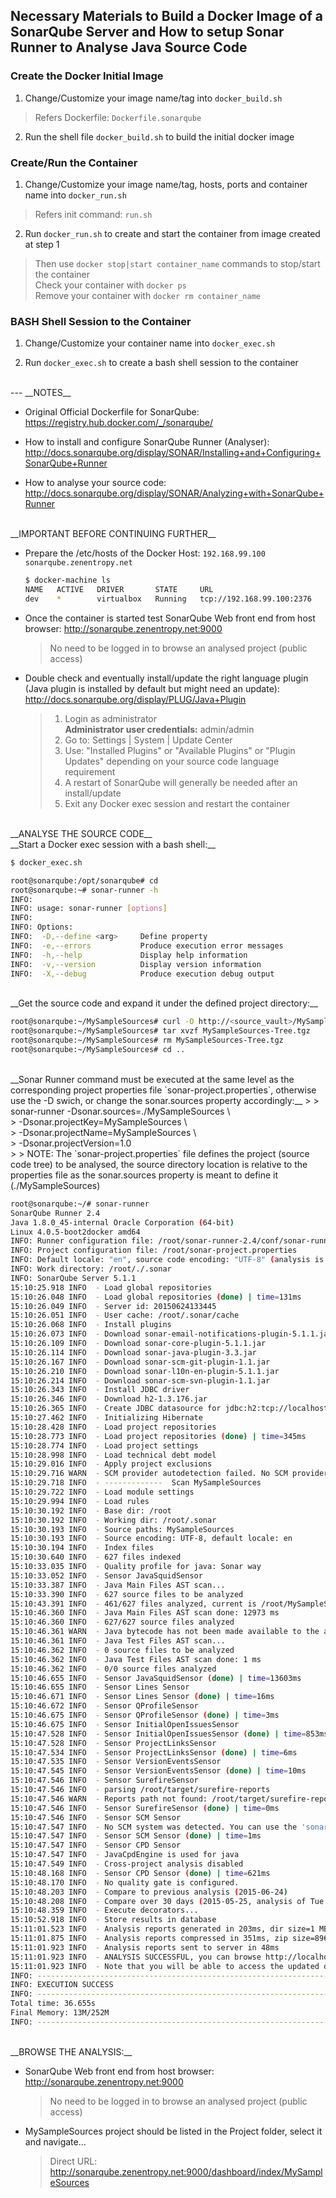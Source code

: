 ## Necessary Materials to Build a Docker Image of a SonarQube Server and How to setup Sonar Runner to Analyse Java Source Code

### Create the Docker Initial Image

1. Change/Customize your image name/tag into `docker_build.sh`
> Refers Dockerfile: `Dockerfile.sonarqube`

2. Run the shell file `docker_build.sh` to build the initial docker image

### Create/Run the Container

1. Change/Customize your image name/tag, hosts, ports and container name into `docker_run.sh`
> Refers init command: `run.sh`

2. Run `docker_run.sh` to create and start the container from image created at step 1
> Then use `docker stop|start container_name` commands to stop/start the container <br>
> Check your container with `docker ps` <br>
> Remove your container with `docker rm container_name`

### BASH Shell Session to the Container

1. Change/Customize your container name into `docker_exec.sh`

2. Run `docker_exec.sh` to create a bash shell session to the container

<br>
---
__NOTES__

- Original Official Dockerfile for SonarQube: https://registry.hub.docker.com/_/sonarqube/

- How to install and configure SonarQube Runner (Analyser): http://docs.sonarqube.org/display/SONAR/Installing+and+Configuring+SonarQube+Runner

- How to analyse your source code: http://docs.sonarqube.org/display/SONAR/Analyzing+with+SonarQube+Runner

<br>
__IMPORTANT BEFORE CONTINUING FURTHER__

- Prepare the /etc/hosts of the Docker Host: `192.168.99.100  sonarqube.zenentropy.net`

	```bash
	$ docker-machine ls
	NAME   ACTIVE   DRIVER       STATE     URL                         SWARM
	dev    *        virtualbox   Running   tcp://192.168.99.100:2376
	```

- Once the container is started test SonarQube Web front end from host browser: http://sonarqube.zenentropy.net:9000
	> No need to be logged in to browse an analysed project (public access)

- Double check and eventually install/update the right language plugin (Java plugin is installed by default but might need an update): http://docs.sonarqube.org/display/PLUG/Java+Plugin
	> 1. Login as administrator <br>
	> __Administrator user credentials:__ admin/admin <br>
	> 2. Go to: Settings | System | Update Center <br>
	> 3. Use: "Installed Plugins" or "Available Plugins" or "Plugin Updates" depending on your source code language requirement <br>
	> 4. A restart of SonarQube will generally be needed after an install/update
	> 5. Exit any Docker exec session and restart the container

<br>
__ANALYSE THE SOURCE CODE__

<br>
__Start a Docker exec session with a bash shell:__

```bash
$ docker_exec.sh

root@sonarqube:/opt/sonarqube# cd
root@sonarqube:~# sonar-runner -h
INFO:
INFO: usage: sonar-runner [options]
INFO:
INFO: Options:
INFO:  -D,--define <arg>     Define property
INFO:  -e,--errors           Produce execution error messages
INFO:  -h,--help             Display help information
INFO:  -v,--version          Display version information
INFO:  -X,--debug            Produce execution debug output
```

<br>
__Get the source code and expand it under the defined project directory:__

```bash
root@sonarqube:~/MySampleSources# curl -O http://<source_vault>/MySampleSources-Tree.tgz
root@sonarqube:~/MySampleSources# tar xvzf MySampleSources-Tree.tgz
root@sonarqube:~/MySampleSources# rm MySampleSources-Tree.tgz
root@sonarqube:~/MySampleSources# cd ..
```

<br>
__Sonar Runner command must be executed at the same level as the corresponding project properties file `sonar-project.properties`, otherwise use the -D swich, or change the sonar.sources property accordingly:__
>
> sonar-runner -Dsonar.sources=./MySampleSources \ <br>
>             -Dsonar.projectKey=MySampleSources \ <br>
>             -Dsonar.projectName=MySampleSources \ <br>
>             -Dsonar.projectVersion=1.0 <br>
>
> NOTE: The `sonar-project.properties` file defines the project (source code tree) to be analysed, the source directory location is relative to the properties file as the sonar.sources property is meant to define it (./MySampleSources)

```bash
root@sonarqube:~/# sonar-runner
SonarQube Runner 2.4
Java 1.8.0_45-internal Oracle Corporation (64-bit)
Linux 4.0.5-boot2docker amd64
INFO: Runner configuration file: /root/sonar-runner-2.4/conf/sonar-runner.properties
INFO: Project configuration file: /root/sonar-project.properties
INFO: Default locale: "en", source code encoding: "UTF-8" (analysis is platform dependent)
INFO: Work directory: /root/./.sonar
INFO: SonarQube Server 5.1.1
15:10:25.918 INFO  - Load global repositories
15:10:26.048 INFO  - Load global repositories (done) | time=131ms
15:10:26.049 INFO  - Server id: 20150624133445
15:10:26.051 INFO  - User cache: /root/.sonar/cache
15:10:26.068 INFO  - Install plugins
15:10:26.073 INFO  - Download sonar-email-notifications-plugin-5.1.1.jar
15:10:26.109 INFO  - Download sonar-core-plugin-5.1.1.jar
15:10:26.114 INFO  - Download sonar-java-plugin-3.3.jar
15:10:26.167 INFO  - Download sonar-scm-git-plugin-1.1.jar
15:10:26.210 INFO  - Download sonar-l10n-en-plugin-5.1.1.jar
15:10:26.214 INFO  - Download sonar-scm-svn-plugin-1.1.jar
15:10:26.343 INFO  - Install JDBC driver
15:10:26.346 INFO  - Download h2-1.3.176.jar
15:10:26.365 INFO  - Create JDBC datasource for jdbc:h2:tcp://localhost:9092/sonar
15:10:27.462 INFO  - Initializing Hibernate
15:10:28.428 INFO  - Load project repositories
15:10:28.773 INFO  - Load project repositories (done) | time=345ms
15:10:28.774 INFO  - Load project settings
15:10:28.998 INFO  - Load technical debt model
15:10:29.016 INFO  - Apply project exclusions
15:10:29.716 WARN  - SCM provider autodetection failed. No SCM provider claims to support this project. Please use sonar.scm.provider to define SCM of your project.
15:10:29.718 INFO  - -------------  Scan MySampleSources
15:10:29.722 INFO  - Load module settings
15:10:29.994 INFO  - Load rules
15:10:30.192 INFO  - Base dir: /root
15:10:30.192 INFO  - Working dir: /root/.sonar
15:10:30.193 INFO  - Source paths: MySampleSources
15:10:30.193 INFO  - Source encoding: UTF-8, default locale: en
15:10:30.194 INFO  - Index files
15:10:30.640 INFO  - 627 files indexed
15:10:33.035 INFO  - Quality profile for java: Sonar way
15:10:33.052 INFO  - Sensor JavaSquidSensor
15:10:33.387 INFO  - Java Main Files AST scan...
15:10:33.390 INFO  - 627 source files to be analyzed
15:10:43.391 INFO  - 461/627 files analyzed, current is /root/MySampleSources/2.0.2-SNAPSHOT/oc-server-session-agent-services/src/main/java/com/indigo/oc/session/agent/service/DeviceAliasHelper.java
15:10:46.360 INFO  - Java Main Files AST scan done: 12973 ms
15:10:46.360 INFO  - 627/627 source files analyzed
15:10:46.361 WARN  - Java bytecode has not been made available to the analyzer. The org.sonar.java.bytecode.visitor.DependenciesVisitor@1539e85, org.sonar.java.checks.UnusedPrivateMethodCheck@239ee8b6, org.sonar.java.checks.RedundantThrowsDeclarationCheck@29cf4f43 are disabled.
15:10:46.361 INFO  - Java Test Files AST scan...
15:10:46.362 INFO  - 0 source files to be analyzed
15:10:46.362 INFO  - Java Test Files AST scan done: 1 ms
15:10:46.362 INFO  - 0/0 source files analyzed
15:10:46.655 INFO  - Sensor JavaSquidSensor (done) | time=13603ms
15:10:46.655 INFO  - Sensor Lines Sensor
15:10:46.671 INFO  - Sensor Lines Sensor (done) | time=16ms
15:10:46.672 INFO  - Sensor QProfileSensor
15:10:46.675 INFO  - Sensor QProfileSensor (done) | time=3ms
15:10:46.675 INFO  - Sensor InitialOpenIssuesSensor
15:10:47.528 INFO  - Sensor InitialOpenIssuesSensor (done) | time=853ms
15:10:47.528 INFO  - Sensor ProjectLinksSensor
15:10:47.534 INFO  - Sensor ProjectLinksSensor (done) | time=6ms
15:10:47.535 INFO  - Sensor VersionEventsSensor
15:10:47.545 INFO  - Sensor VersionEventsSensor (done) | time=10ms
15:10:47.546 INFO  - Sensor SurefireSensor
15:10:47.546 INFO  - parsing /root/target/surefire-reports
15:10:47.546 WARN  - Reports path not found: /root/target/surefire-reports
15:10:47.546 INFO  - Sensor SurefireSensor (done) | time=0ms
15:10:47.546 INFO  - Sensor SCM Sensor
15:10:47.547 INFO  - No SCM system was detected. You can use the 'sonar.scm.provider' property to explicitly specify it.
15:10:47.547 INFO  - Sensor SCM Sensor (done) | time=1ms
15:10:47.547 INFO  - Sensor CPD Sensor
15:10:47.547 INFO  - JavaCpdEngine is used for java
15:10:47.549 INFO  - Cross-project analysis disabled
15:10:48.168 INFO  - Sensor CPD Sensor (done) | time=621ms
15:10:48.170 INFO  - No quality gate is configured.
15:10:48.203 INFO  - Compare to previous analysis (2015-06-24)
15:10:48.208 INFO  - Compare over 30 days (2015-05-25, analysis of Tue Jun 23 21:57:46 UTC 2015)
15:10:48.359 INFO  - Execute decorators...
15:10:52.918 INFO  - Store results in database
15:11:01.523 INFO  - Analysis reports generated in 203ms, dir size=1 MB
15:11:01.875 INFO  - Analysis reports compressed in 351ms, zip size=896 KB
15:11:01.923 INFO  - Analysis reports sent to server in 48ms
15:11:01.923 INFO  - ANALYSIS SUCCESSFUL, you can browse http://localhost:9000/dashboard/index/MySampleSources
15:11:01.923 INFO  - Note that you will be able to access the updated dashboard once the server has processed the submitted analysis report.
INFO: ------------------------------------------------------------------------
INFO: EXECUTION SUCCESS
INFO: ------------------------------------------------------------------------
Total time: 36.655s
Final Memory: 13M/252M
INFO: ------------------------------------------------------------------------
```

<br>
__BROWSE THE ANALYSIS:__

- SonarQube Web front end from host browser: http://sonarqube.zenentropy.net:9000

	> No need to be logged in to browse an analysed project (public access)

- MySampleSources project should be listed in the Project folder, select it and navigate...

	> Direct URL: http://sonarqube.zenentropy.net:9000/dashboard/index/MySampleSources
